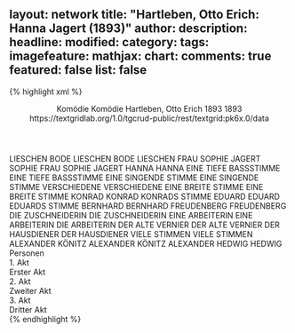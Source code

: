 layout: network
title: "Hartleben, Otto Erich: Hanna Jagert (1893)"
author:
description:
headline:
modified:
category:
tags:
imagefeature:
mathjax:
chart:
comments: true
featured: false
list: false
---
{% highlight xml %}
<?xml-model href="https://raw.githubusercontent.com/DLiNa/project/master/rules/lina.rnc"?><?xml-model href="https://raw.githubusercontent.com/DLiNa/project/master/rules/lina.sch"?>
<play xmlns="http://lina.digital">
  <header>
    <title>Hanna Jagert</title>
    <subtitle>Komödie</subtitle>
    <genretitle>Komödie</genretitle>
    <author>Hartleben, Otto Erich</author>
    <date type="print" when="1893">1893</date>
    <date type="premiere" when="1893">1893</date>
    <date type="written"/>
    <source>https://textgridlab.org/1.0/tgcrud-public/rest/textgrid:pk6x.0/data</source>
  </header>
  <personae>
    <character>
      <name>LIESCHEN BODE</name>
      <alias xml:id="lieschen_bode">
        <name>LIESCHEN BODE</name>
      </alias>
      <alias xml:id="lieschen">
        <name>LIESCHEN</name>
      </alias>
    </character>
    <character>
      <name>FRAU SOPHIE JAGERT</name>
      <alias xml:id="sophie">
        <name>SOPHIE</name>
      </alias>
      <alias xml:id="frau_sophie_jagert">
        <name>FRAU SOPHIE JAGERT</name>
      </alias>
    </character>
    <character>
      <name>HANNA</name>
      <alias xml:id="hanna">
        <name>HANNA</name>
      </alias>
    </character>
    <character>
      <name>EINE TIEFE BASSSTIMME</name>
      <alias xml:id="eine_tiefe_bassstimme">
        <name>EINE TIEFE BASSSTIMME</name>
      </alias>
    </character>
    <character>
      <name>EINE SINGENDE STIMME</name>
      <alias xml:id="eine_singende_stimme">
        <name>EINE SINGENDE STIMME</name>
      </alias>
    </character>
    <character>
      <name>VERSCHIEDENE</name>
      <alias xml:id="verschiedene">
        <name>VERSCHIEDENE</name>
      </alias>
    </character>
    <character>
      <name>EINE BREITE STIMME</name>
      <alias xml:id="eine_breite_stimme">
        <name>EINE BREITE STIMME</name>
      </alias>
    </character>
    <character>
      <name>KONRAD</name>
      <alias xml:id="konrad">
        <name>KONRAD</name>
      </alias>
      <alias xml:id="konrads_stimme">
        <name>KONRADS STIMME</name>
      </alias>
    </character>
    <character>
      <name>EDUARD</name>
      <alias xml:id="eduard">
        <name>EDUARD</name>
      </alias>
      <alias xml:id="eduards_stimme">
        <name>EDUARDS STIMME</name>
      </alias>
    </character>
    <character>
      <name>BERNHARD</name>
      <alias xml:id="bernhard">
        <name>BERNHARD</name>
      </alias>
    </character>
    <character>
      <name>FREUDENBERG</name>
      <alias xml:id="freudenberg">
        <name>FREUDENBERG</name>
      </alias>
    </character>
    <character>
      <name>DIE ZUSCHNEIDERIN</name>
      <alias xml:id="die_zuschneiderin">
        <name>DIE ZUSCHNEIDERIN</name>
      </alias>
    </character>
    <character>
      <name>EINE ARBEITERIN</name>
      <alias xml:id="eine_arbeiterin">
        <name>EINE ARBEITERIN</name>
      </alias>
      <alias xml:id="die_arbeiterin">
        <name>DIE ARBEITERIN</name>
      </alias>
    </character>
    <character>
      <name>DER ALTE VERNIER</name>
      <alias xml:id="der_alte_vernier">
        <name>DER ALTE VERNIER</name>
      </alias>
    </character>
    <character>
      <name>DER HAUSDIENER</name>
      <alias xml:id="der_hausdiener">
        <name>DER HAUSDIENER</name>
      </alias>
    </character>
    <character>
      <name>VIELE STIMMEN</name>
      <alias xml:id="viele_stimmen">
        <name>VIELE STIMMEN</name>
      </alias>
    </character>
    <character>
      <name>ALEXANDER KÖNITZ</name>
      <alias xml:id="alexander_könitz">
        <name>ALEXANDER KÖNITZ</name>
      </alias>
      <alias xml:id="alexander">
        <name>ALEXANDER</name>
      </alias>
    </character>
    <character>
      <name>HEDWIG</name>
      <alias xml:id="hedwig">
        <name>HEDWIG</name>
      </alias>
    </character>
  </personae>
  <text>
    <div>
      <head>Personen</head>
    </div>
    <div>
      <head>1. Akt</head>
      <div>
        <head>Erster Akt</head>
        <sp who="#frau_sophie_jagert">
          <amount n="1" unit="speech_acts"/>
          <amount n="77" unit="words"/>
          <amount n="413" unit="chars"/>
        </sp>
        <sp who="#lieschen_bode">
          <amount n="1" unit="speech_acts"/>
          <amount n="17" unit="words"/>
          <amount n="1" unit="lines"/>
          <amount n="94" unit="chars"/>
        </sp>
        <sp who="#sophie">
          <amount n="82" unit="speech_acts"/>
          <amount n="1285" unit="words"/>
          <amount n="47" unit="lines"/>
          <amount n="6723" unit="chars"/>
        </sp>
        <sp who="#lieschen">
          <amount n="55" unit="speech_acts"/>
          <amount n="1470" unit="words"/>
          <amount n="30" unit="lines"/>
          <amount n="7700" unit="chars"/>
        </sp>
        <sp who="#hanna">
          <amount n="61" unit="speech_acts"/>
          <amount n="1239" unit="words"/>
          <amount n="31" unit="lines"/>
          <amount n="6829" unit="chars"/>
        </sp>
        <sp who="#eine_tiefe_bassstimme">
          <amount n="1" unit="speech_acts"/>
          <amount n="29" unit="words"/>
          <amount n="179" unit="chars"/>
        </sp>
        <sp who="#eine_singende_stimme">
          <amount n="1" unit="speech_acts"/>
          <amount n="14" unit="words"/>
          <amount n="1" unit="lines"/>
          <amount n="70" unit="chars"/>
        </sp>
        <sp who="#konrads_stimme">
          <amount n="2" unit="speech_acts"/>
          <amount n="18" unit="words"/>
          <amount n="2" unit="lines"/>
          <amount n="81" unit="chars"/>
        </sp>
        <sp who="#eduards_stimme">
          <amount n="1" unit="speech_acts"/>
          <amount n="14" unit="words"/>
          <amount n="1" unit="lines"/>
          <amount n="68" unit="chars"/>
        </sp>
        <sp who="#verschiedene">
          <amount n="1" unit="speech_acts"/>
          <amount n="11" unit="words"/>
          <amount n="1" unit="lines"/>
          <amount n="51" unit="chars"/>
        </sp>
        <sp who="#eine_breite_stimme">
          <amount n="1" unit="speech_acts"/>
          <amount n="5" unit="words"/>
          <amount n="1" unit="lines"/>
          <amount n="29" unit="chars"/>
        </sp>
        <sp who="#konrad">
          <amount n="60" unit="speech_acts"/>
          <amount n="1240" unit="words"/>
          <amount n="37" unit="lines"/>
          <amount n="6641" unit="chars"/>
        </sp>
        <sp who="#eine_breite_stimme #eine_singende_stimme #eine_tiefe_bassstimme">
          <amount n="1" unit="speech_acts"/>
          <amount n="7" unit="words"/>
          <amount n="1" unit="lines"/>
          <amount n="39" unit="chars"/>
        </sp>
        <sp who="#eduard">
          <amount n="42" unit="speech_acts"/>
          <amount n="803" unit="words"/>
          <amount n="26" unit="lines"/>
          <amount n="4179" unit="chars"/>
        </sp>
      </div>
    </div>
    <div>
      <head>2. Akt</head>
      <div>
        <head>Zweiter Akt</head>
        <sp who="#bernhard">
          <amount n="10" unit="speech_acts"/>
          <amount n="230" unit="words"/>
          <amount n="7" unit="lines"/>
          <amount n="1279" unit="chars"/>
        </sp>
        <sp who="#hanna">
          <amount n="130" unit="speech_acts"/>
          <amount n="1883" unit="words"/>
          <amount n="85" unit="lines"/>
          <amount n="10551" unit="chars"/>
        </sp>
        <sp who="#freudenberg">
          <amount n="31" unit="speech_acts"/>
          <amount n="1071" unit="words"/>
          <amount n="15" unit="lines"/>
          <amount n="5720" unit="chars"/>
        </sp>
        <sp who="#die_zuschneiderin">
          <amount n="17" unit="speech_acts"/>
          <amount n="138" unit="words"/>
          <amount n="9" unit="lines"/>
          <amount n="800" unit="chars"/>
        </sp>
        <sp who="#eine_arbeiterin">
          <amount n="1" unit="speech_acts"/>
          <amount n="6" unit="words"/>
          <amount n="1" unit="lines"/>
          <amount n="39" unit="chars"/>
        </sp>
        <sp who="#die_arbeiterin">
          <amount n="4" unit="speech_acts"/>
          <amount n="66" unit="words"/>
          <amount n="2" unit="lines"/>
          <amount n="385" unit="chars"/>
        </sp>
        <sp who="#der_alte_vernier">
          <amount n="48" unit="speech_acts"/>
          <amount n="1834" unit="words"/>
          <amount n="17" unit="lines"/>
          <amount n="10545" unit="chars"/>
        </sp>
        <sp who="#der_hausdiener">
          <amount n="4" unit="speech_acts"/>
          <amount n="1" unit="words"/>
          <amount n="1" unit="lines"/>
          <amount n="7" unit="chars"/>
        </sp>
        <sp who="#viele_stimmen">
          <amount n="1" unit="speech_acts"/>
          <amount n="4" unit="words"/>
          <amount n="1" unit="lines"/>
          <amount n="26" unit="chars"/>
        </sp>
        <sp who="#alexander_könitz">
          <amount n="1" unit="speech_acts"/>
          <amount n="60" unit="words"/>
          <amount n="353" unit="chars"/>
        </sp>
        <sp who="#alexander">
          <amount n="31" unit="speech_acts"/>
          <amount n="1588" unit="words"/>
          <amount n="13" unit="lines"/>
          <amount n="8747" unit="chars"/>
        </sp>
      </div>
    </div>
    <div>
      <head>3. Akt</head>
      <div>
        <head>Dritter Akt</head>
        <sp who="#hanna">
          <amount n="56" unit="speech_acts"/>
          <amount n="1400" unit="words"/>
          <amount n="32" unit="lines"/>
          <amount n="7646" unit="chars"/>
        </sp>
        <sp who="#lieschen">
          <amount n="18" unit="speech_acts"/>
          <amount n="709" unit="words"/>
          <amount n="4" unit="lines"/>
          <amount n="3894" unit="chars"/>
        </sp>
        <sp who="#hedwig">
          <amount n="16" unit="speech_acts"/>
          <amount n="68" unit="words"/>
          <amount n="9" unit="lines"/>
          <amount n="373" unit="chars"/>
        </sp>
        <sp who="#bernhard">
          <amount n="95" unit="speech_acts"/>
          <amount n="1795" unit="words"/>
          <amount n="61" unit="lines"/>
          <amount n="10021" unit="chars"/>
        </sp>
        <sp who="#alexander">
          <amount n="66" unit="speech_acts"/>
          <amount n="1604" unit="words"/>
          <amount n="39" unit="lines"/>
          <amount n="8990" unit="chars"/>
        </sp>
        <sp who="#konrad">
          <amount n="13" unit="speech_acts"/>
          <amount n="315" unit="words"/>
          <amount n="6" unit="lines"/>
          <amount n="1785" unit="chars"/>
        </sp>
      </div>
    </div>
  </text>
</play>
{% endhighlight %}